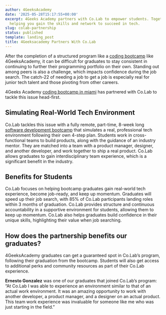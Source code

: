 ```yaml
---
author: 4GeeksAcademy
date: '2025-05-28T15:17:55+00:00'
excerpt: 4Geeks Academy partners with Co.Lab to empower students. Together, we’re
  helping you gain the skills and network to succeed in tech.
slug: colab-partnership
status: published
template: landing_post
title: 4Geeksacademy Partners With Co.Lab
---
```

After the completion of a structured program like a [coding bootcamp](https://4geeksacademy.com/us/coding-bootcamp) like 4GeeksAcademy, it can be difficult for graduates to stay consistent in continuing to further their programming portfolio on their own. Standing out among peers is also a challenge, which impacts confidence during the job search. The catch-22 of needing a job to get a job is especially real for junior tech talent and those pivoting from other careers. 

4Geeks Academy [coding bootcamp in miami](https://4geeksacademy.com/us/coding-campus/coding-bootcamp-miami) has partnered with Co.Lab to tackle this issue head-first.

## Simulating Real-World Tech Environment

Co.Lab tackles this issue with a fully remote, part-time, 8-week long [software development bootcamp](https://www.joincolab.io/software-development-bootcamp) that simulates a real, professional tech environment following their own 4-step plan. Students work in cross-functional teams to build products, along with the guidance of an industry mentor. They are matched into a team with a product manager, designer, and another developer, and work together to ship a real product. Co.Lab allows graduates to gain interdisciplinary team experience, which is a significant benefit in the industry.

## Benefits for Students

Co.Lab focuses on helping bootcamp graduates gain real-world tech experience, become job-ready, and keep up momentum. Graduates will speed up their job search, with 85% of Co.Lab participants landing roles within 3 months of graduation. Co.Lab provides structure and continuous accountability in a supportive environment for students, allowing them to keep up momentum. Co.Lab also helps graduates build confidence in their unique skills, highlighting their value when job searching.

## How does the partnership benefits our graduates?

4GeeksAcademy graduates can get a guaranteed spot in Co.Lab’s program, following their graduation from the bootcamp. Students will also get access to additional perks and community resources as part of their Co.Lab experience. 

**Ernesto Gonzalez** was one of our graduates that joined Co.Lab’s program: “At Co.Lab I was able to experience an environment similar to that of an actual work environment. It was an amazing opportunity to work with another developer, a product manager, and a designer on an actual product. This team work experience was invaluable for someone like me who was just starting in the field.”